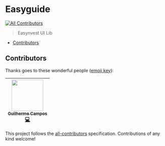 # Easyguide

[![All Contributors](https://img.shields.io/badge/all_contributors-1-orange.svg?style=flat-square)](#contributors)

> Easynvest UI Lib

<!-- START doctoc generated TOC please keep comment here to allow auto update -->
<!-- DON'T EDIT THIS SECTION, INSTEAD RE-RUN doctoc TO UPDATE -->

- [Contributors](#contributors)

<!-- END doctoc generated TOC please keep comment here to allow auto update -->

## Contributors

Thanks goes to these wonderful people ([emoji key](https://github.com/kentcdodds/all-contributors#emoji-key)):

<!-- ALL-CONTRIBUTORS-LIST:START - Do not remove or modify this section -->
<!-- prettier-ignore -->
| [<img src="https://avatars1.githubusercontent.com/u/19025?v=4" width="100px;"/><br /><sub><b>Guilherme Campos</b></sub>](https://github.com/guilherme)<br />[💻](https://github.com/easynvest/easyguide/commits?author=guilherme "Code") |
| :---: |

<!-- ALL-CONTRIBUTORS-LIST:END -->

This project follows the [all-contributors](https://github.com/kentcdodds/all-contributors) specification. Contributions of any kind welcome!
